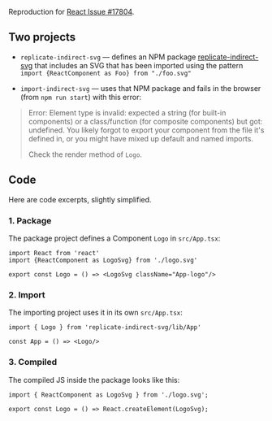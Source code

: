 Reproduction for [React Issue #17804](https://github.com/facebook/react/issues/17804).

## Two projects

* `replicate-indirect-svg` &mdash; defines an NPM package [replicate-indirect-svg](https://www.npmjs.com/package/replicate-indirect-svg) that includes an SVG that has been imported using the pattern `import {ReactComponent as Foo} from "./foo.svg"`

* `import-indirect-svg` &mdash; uses that NPM package and fails in the browser (from `npm run start`) with this error:

> Error: Element type is invalid: expected a string (for built-in components) or a class/function (for composite components) but got: undefined. You likely forgot to export your component from the file it's defined in, or you might have mixed up default and named imports.
> 
> Check the render method of `Logo`.

## Code

Here are code excerpts, slightly simplified.

### 1. Package

The package project defines a Component `Logo` in `src/App.tsx`:

    import React from 'react'
    import {ReactComponent as LogoSvg} from './logo.svg'
    
    export const Logo = () => <LogoSvg className="App-logo"/>

### 2. Import

The importing project uses it in its own `src/App.tsx`:

    import { Logo } from 'replicate-indirect-svg/lib/App'

    const App = () => <Logo/>

### 3. Compiled

The compiled JS inside the package looks like this:

    import { ReactComponent as LogoSvg } from './logo.svg';

    export const Logo = () => React.createElement(LogoSvg);
